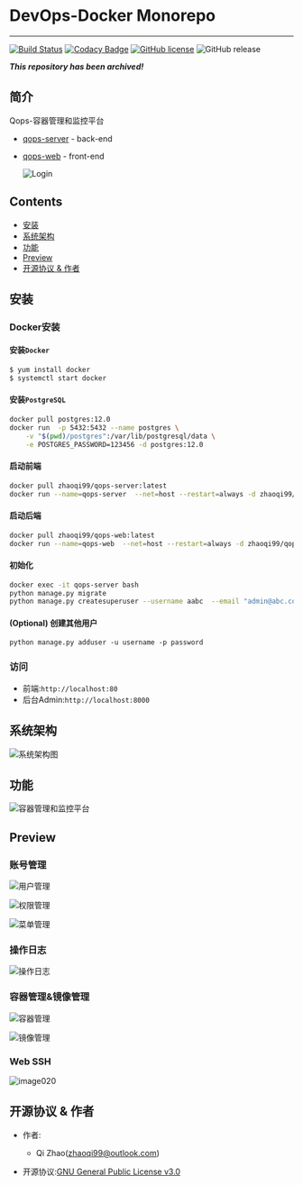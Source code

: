 # DevOps-Docker Monorepo

---

[![Build Status](https://www.travis-ci.com/ZhaoQi99/DevOps-Docker.svg?branch=master)](https://www.travis-ci.com/ZhaoQi99/DevOps-Docker)
[![Codacy Badge](https://app.codacy.com/project/badge/Grade/50a477cc182c4655b3526c64a27db866)](https://www.codacy.com/gh/ZhaoQi99/DevOps-Docker/dashboard?utm_source=github.com&amp;utm_medium=referral&amp;utm_content=ZhaoQi99/DevOps-Docker&amp;utm_campaign=Badge_Grade)
[![GitHub license](https://img.shields.io/github/license/ZhaoQi99/DevOps-Docker)](https://github.com/ZhaoQi99/DevOps-Docker/blob/master/LICENSE)
![GitHub release](https://img.shields.io/github/v/release/ZhaoQi99/DevOps-Docker.svg?style=plastic)

***This repository has been archived!***
## 简介

Qops-容器管理和监控平台

- [qops-server](./qops_server) - back-end

- [qops-web](./qops_web) - front-end

  ![Login](images/login.jpg)

## Contents

*   [安装](#install)
*   [系统架构](#system)
*   [功能](#fetures)
*   [Preview](#preview)
*   [开源协议 & 作者](#license)

## <a name="install"> 安装

### Docker安装

#### 安装`Docker`

```bash
$ yum install docker
$ systemctl start docker
```

#### 安装`PostgreSQL`

```bash
docker pull postgres:12.0
docker run  -p 5432:5432 --name postgres \
	-v "$(pwd)/postgres":/var/lib/postgresql/data \
	-e POSTGRES_PASSWORD=123456 -d postgres:12.0
```

#### 启动前端

```bash
docker pull zhaoqi99/qops-server:latest
docker run --name=qops-server  --net=host --restart=always -d zhaoqi99/qops-server:latest
```

#### 启动后端

```bash
docker pull zhaoqi99/qops-web:latest
docker run --name=qops-web  --net=host --restart=always -d zhaoqi99/qops-web:latest
```

#### 初始化

```bash
docker exec -it qops-server bash
python manage.py migrate
python manage.py createsuperuser --username aabc  --email "admin@abc.com" # 创建超级用户
```

#### (Optional) 创建其他用户

```
python manage.py adduser -u username -p password
```

### 访问

*   前端:`http://localhost:80`
*   后台Admin:`http://localhost:8000`

## <a name="system">系统架构

![系统架构图](./images/系统架构图.svg)

## <a name="fetures">功能

![容器管理和监控平台](./images/容器管理和监控平台.svg)

## <a name="preview"> Preview

### 账号管理

![用户管理](images/user.jpg)

![权限管理](images/permission.jpg)

![菜单管理](images/menu.png)

### 操作日志

![操作日志](images/log.png)

### 容器管理&镜像管理

![容器管理](images/container.png)

![镜像管理](images/image.png)

### Web SSH

![image020](images/ssh.png)

## <a name="license"> 开源协议 & 作者

- 作者:

  - Qi Zhao([zhaoqi99@outlook.com](mailto:zhaoqi99@outlook.com))

- 开源协议:[GNU General Public License v3.0](https://github.com/ZhaoQi99/DevOps-Docker/blob/master/LICENSE)
